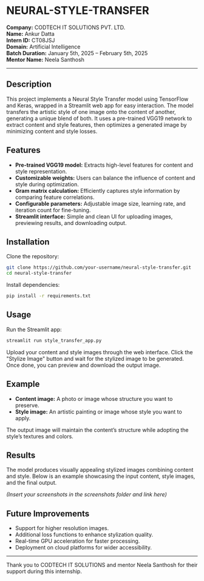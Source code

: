 # NEURAL-STYLE-TRANSFER
 
**Company:** CODTECH IT SOLUTIONS PVT. LTD.  
**Name:** Ankur Datta  
**Intern ID:** CT08JSJ  
**Domain:** Artificial Intelligence  
**Batch Duration:** January 5th, 2025 – February 5th, 2025  
**Mentor Name:** Neela Santhosh  

---

## Description  
This project implements a Neural Style Transfer model using TensorFlow and Keras, wrapped in a Streamlit web app for easy interaction. The model transfers the artistic style of one image onto the content of another, generating a unique blend of both. It uses a pre-trained VGG19 network to extract content and style features, then optimizes a generated image by minimizing content and style losses.

## Features  
- **Pre-trained VGG19 model:** Extracts high-level features for content and style representation.  
- **Customizable weights:** Users can balance the influence of content and style during optimization.  
- **Gram matrix calculation:** Efficiently captures style information by comparing feature correlations.  
- **Configurable parameters:** Adjustable image size, learning rate, and iteration count for fine-tuning.  
- **Streamlit interface:** Simple and clean UI for uploading images, previewing results, and downloading output.

## Installation  
Clone the repository:  
```bash
git clone https://github.com/your-username/neural-style-transfer.git
cd neural-style-transfer
```  

Install dependencies:  
```bash
pip install -r requirements.txt
```  

## Usage  
Run the Streamlit app:  
```bash
streamlit run style_transfer_app.py
```  

Upload your content and style images through the web interface. Click the "Stylize Image" button and wait for the stylized image to be generated. Once done, you can preview and download the output image.

## Example  
- **Content image:** A photo or image whose structure you want to preserve.  
- **Style image:** An artistic painting or image whose style you want to apply.  

The output image will maintain the content’s structure while adopting the style’s textures and colors.

## Results  
The model produces visually appealing stylized images combining content and style. Below is an example showcasing the input content, style images, and the final output.

*(Insert your screenshots in the screenshots folder and link here)*

## Future Improvements  
- Support for higher resolution images.  
- Additional loss functions to enhance stylization quality.  
- Real-time GPU acceleration for faster processing.  
- Deployment on cloud platforms for wider accessibility.  

---

Thank you to CODTECH IT SOLUTIONS and mentor Neela Santhosh for their support during this internship.
